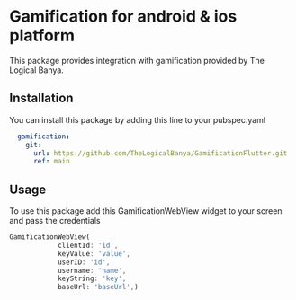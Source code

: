 <!--
This README describes the package. If you publish this package to pub.dev,
this README's contents appear on the landing page for your package.

For information about how to write a good package README, see the guide for
[writing package pages](https://dart.dev/guides/libraries/writing-package-pages).

For general information about developing packages, see the Dart guide for
[creating packages](https://dart.dev/guides/libraries/create-library-packages)
and the Flutter guide for
[developing packages and plugins](https://flutter.dev/developing-packages).
-->

# Gamification for android & ios platform

This package provides integration with gamification provided by The Logical Banya.

## Installation
You can install this package by adding this line to your pubspec.yaml
```yaml
  gamification:
    git:
      url: https://github.com/TheLogicalBanya/GamificationFlutter.git
      ref: main
```


## Usage
To use this package add this GamificationWebView widget to your screen and pass the credentials

```dart
GamificationWebView(
            clientId: 'id',
            keyValue: 'value',
            userID: 'id',
            username: 'name',
            keyString: 'key',
            baseUrl: 'baseUrl',)
```

